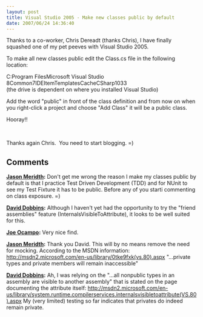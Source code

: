 ```yaml
---
layout: post
title: Visual Studio 2005 - Make new classes public by default
date: 2007/06/24 14:36:40
---
```



Thanks to a co-worker, Chris Dereadt (thanks Chris), I have finally squashed one of my pet peeves with Visual Studio 2005.

To make all new classes public edit the Class.cs file in the following location:

C:Program FilesMicrosoft Visual Studio 8Common7IDEItemTemplatesCacheCSharp1033  
(the drive is dependent on where you installed Visual Studio)

Add the word "public" in front of the class definition and from now on when you right-click a project and choose "Add Class" it will be a public class.

Hooray!!

 

Thanks again Chris.  You need to start blogging. =)

## Comments

**[Jason Meridth](#48 "2007-06-24 19:53:55"):** Don't get me wrong the reason I make my classes public by default is that I practice Test Driven Development (TDD) and for NUnit to see my Test Fixture it has to be public. Before any of you starti commenting on class exposure. =)

**[David Dobbins](#49 "2007-06-24 20:31:03"):** Although I haven't yet had the opportunity to try the "friend assemblies" feature (InternalsVisibleToAttribute), it looks to be well suited for this.

**[Joe Ocampo](#50 "2007-06-24 23:02:14"):** Very nice find.

**[Jason Meridth](#51 "2007-06-25 09:39:00"):** Thank you David. This will by no means remove the need for mocking. According to the MSDN information: http://msdn2.microsoft.com/en-us/library/0tke9fxk(vs.80).aspx "...private types and private members will remain inaccessible"

**[David Dobbins](#52 "2007-06-25 12:06:50"):** Ah, I was relying on the "...all nonpublic types in an assembly are visible to another assembly" that is stated on the page documenting the attribute itself: http://msdn2.microsoft.com/en-us/library/system.runtime.compilerservices.internalsvisibletoattribute(VS.80).aspx My (very limited) testing so far indicates that privates do indeed remain private.

